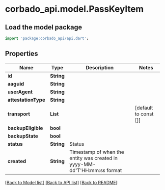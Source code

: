 # corbado_api.model.PassKeyItem

## Load the model package
```dart
import 'package:corbado_api/api.dart';
```

## Properties
Name | Type | Description | Notes
------------ | ------------- | ------------- | -------------
**id** | **String** |  | 
**aaguid** | **String** |  | 
**userAgent** | **String** |  | 
**attestationType** | **String** |  | 
**transport** | **List<String>** |  | [default to const []]
**backupEligible** | **bool** |  | 
**backupState** | **bool** |  | 
**status** | **String** | Status | 
**created** | **String** | Timestamp of when the entity was created in yyyy-MM-dd'T'HH:mm:ss format | 

[[Back to Model list]](../README.md#documentation-for-models) [[Back to API list]](../README.md#documentation-for-api-endpoints) [[Back to README]](../README.md)


